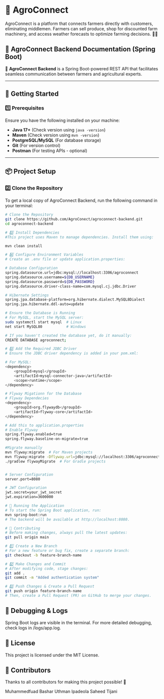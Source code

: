 # 🌱 AgroConnect

AgroConnect is a platform that connects farmers directly with customers, eliminating middlemen. Farmers can sell produce, shop for discounted farm machinery, and access weather forecasts to optimize farming decisions. 🚜🌾

## 📖 AgroConnect Backend Documentation (Spring Boot)

🚀 **AgroConnect Backend** is a Spring Boot-powered REST API that facilitates seamless communication between farmers and agricultural experts.

---

## 📌 Getting Started

### 1️⃣ Prerequisites

Ensure you have the following installed on your machine:

- **Java 17+** (Check version using `java -version`)
- **Maven** (Check version using `mvn -version`)
- **PostgreSQL/MySQL** (For database storage)
- **Git** (For version control)
- **Postman** (For testing APIs - optional)

---

## 📦 Project Setup

### 2️⃣ Clone the Repository

To get a local copy of AgroConnect Backend, run the following command in your terminal:

```sh
# Clone the Repository
git clone https://github.com/AgroConect/agroconnect-backend.git
cd agroconnect-backend

# 3️⃣ Install Dependencies
#This project uses Maven to manage dependencies. Install them using:

mvn clean install

# 4️⃣ Configure Environment Variables
# Create an .env file or update application.properties:

# Database Configuration
spring.datasource.url=jdbc:mysql://localhost:3306/agroconnect
spring.datasource.username=${DB_USERNAME}
spring.datasource.password=${DB_PASSWORD}
spring.datasource.driver-class-name=com.mysql.cj.jdbc.Driver

# Hibernate Settings
spring.jpa.database-platform=org.hibernate.dialect.MySQL8Dialect
spring.jpa.hibernate.ddl-auto=update

# Ensure the Database is Running
# For MySQL, start the MySQL server:
sudo systemctl start mysql  # Linux
net start MySQL80           # Windows

# If you haven't created the database yet, do it manually:
CREATE DATABASE agroconnect;

# 3️⃣ Add the Required JDBC Driver
# Ensure the JDBC driver dependency is added in your pom.xml:

# For MySQL:
<dependency>
    <groupId>mysql</groupId>
    <artifactId>mysql-connector-java</artifactId>
    <scope>runtime</scope>
</dependency>

# Flyway Migationn for the Database
# Flyway Dependecies
<dependency>
    <groupId>org.flywaydb</groupId>
    <artifactId>flyway-core</artifactId>
</dependency>

# Add this to application.properties
# Enable Flyway
spring.flyway.enabled=true
spring.flyway.baseline-on-migrate=true

#Migrate manually
mvn flyway:migrate  # For Maven projects
mvn flyway:migrate -Dflyway.url=jdbc:mysql://localhost:3306/agroconnect_db -Dflyway.user=agro_admin -Dflyway.password=SecurePass4
./gradlew flywayMigrate  # For Gradle projects


# Server Configuration
server.port=8080

# JWT Configuration
jwt.secret=your_jwt_secret
jwt.expiration=3600000

# 🚀 Running the Application
# To start the Spring Boot application, run:
mvn spring-boot:run
# The backend will be available at http://localhost:8080.

# 👥 Contributing
# Before making changes, always pull the latest updates:
git pull origin main

# 1️⃣ Create a New Branch
# For a new feature or bug fix, create a separate branch:
git checkout -b feature-branch-name

# 2️⃣ Make Changes and Commit
# After modifying code, stage changes:
git add .
git commit -m "Added authentication system"

# 3️⃣ Push Changes & Create a Pull Request
git push origin feature-branch-name
# Then, create a Pull Request (PR) on GitHub to merge your changes.

```

## 🐞 Debugging & Logs

Spring Boot logs are visible in the terminal.
For more detailed debugging, check logs in /logs/app.log.

## 📜 License

This project is licensed under the MIT License.

## 🤝 Contributors

Thanks to all contributors for making this project possible! 💪

Muhammedfuad Bashar
Uthman Ipadeola
Saheed Tijani
